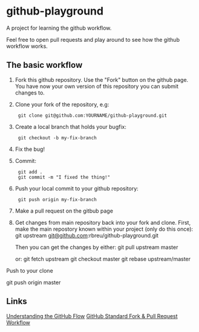 # github-playground

A project for learning the github workflow.

Feel free to open pull requests and play around to see how the github workflow works.


## The basic workflow

1. Fork this github repository. Use the "Fork" button on the github page. You have now your own version of this repository you can submit changes to.
2. Clone your fork of the repository, e.g:

        git clone git@github.com:YOURNAME/github-playground.git

3. Create a local branch that holds your bugfix:

        git checkout -b my-fix-branch

4. Fix the bug!
5. Commit:

        git add .
        git commit -m "I fixed the thing!"

6. Push your local commit to your github repository:

        git push origin my-fix-branch

7. Make a pull request on the gitbub page
8. Get changes from main repository back into your fork and clone.
   First, make the main repostory known within your project (only do this once):
        git upstream git@github.com:rbreu/github-playground.git

   Then you can get the changes by either:
   git pull upstream master

   or:
   git fetch upstream
   git checkout master
   git rebase upstream/master

  Push to your clone

  git push origin master


## Links

[Understanding the GitHub Flow](https://guides.github.com/introduction/flow/)
[GitHub Standard Fork & Pull Request Workflow](https://gist.github.com/Chaser324/ce0505fbed06b947d962)
